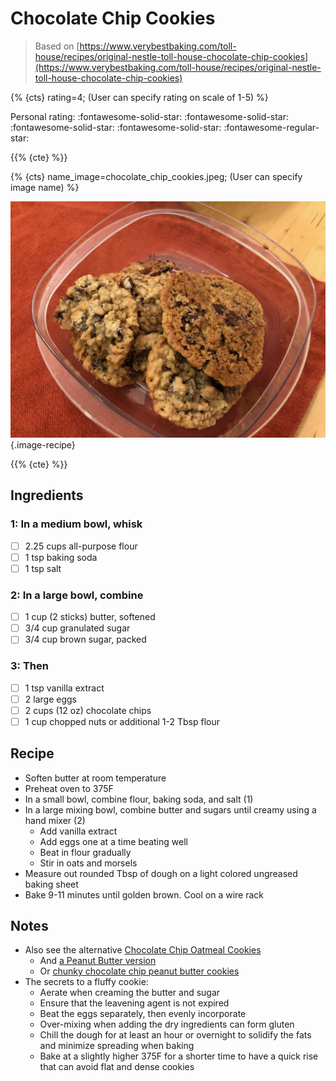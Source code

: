 # Chocolate Chip Cookies

> Based on [https://www.verybestbaking.com/toll-house/recipes/original-nestle-toll-house-chocolate-chip-cookies](https://www.verybestbaking.com/toll-house/recipes/original-nestle-toll-house-chocolate-chip-cookies)

{% {cts} rating=4; (User can specify rating on scale of 1-5) %}

Personal rating: :fontawesome-solid-star: :fontawesome-solid-star: :fontawesome-solid-star: :fontawesome-solid-star: :fontawesome-regular-star:

{{% {cte} %}}

{% {cts} name_image=chocolate_chip_cookies.jpeg; (User can specify image name) %}

![chocolate_chip_cookies.jpeg](./chocolate_chip_cookies.jpeg){.image-recipe}

{{% {cte} %}}

## Ingredients

### 1: In a medium bowl, whisk

- [ ] 2.25 cups all-purpose flour
- [ ] 1 tsp baking soda
- [ ] 1 tsp salt

### 2: In a large bowl, combine

- [ ] 1 cup (2 sticks) butter, softened
- [ ] 3/4 cup granulated sugar
- [ ] 3/4 cup brown sugar, packed

### 3: Then

- [ ] 1 tsp vanilla extract
- [ ] 2 large eggs
- [ ] 2 cups (12 oz) chocolate chips
- [ ] 1 cup chopped nuts or additional 1-2 Tbsp flour

## Recipe

- Soften butter at room temperature
- Preheat oven to 375F
- In a small bowl, combine flour, baking soda, and salt (1)
- In a large mixing bowl, combine butter and sugars until creamy using a hand mixer (2)
    - Add vanilla extract
    - Add eggs one at a time beating well
    - Beat in flour gradually
    - Stir in oats and morsels
- Measure out rounded Tbsp of dough on a light colored ungreased baking sheet
- Bake 9-11 minutes until golden brown. Cool on a wire rack

## Notes

- Also see the alternative [Chocolate Chip Oatmeal Cookies](./chocolate_chip_oatmeal_cookies.md)
    - And [a Peanut Butter version](https://www.verybestbaking.com/toll-house/recipes/peanut-butter-chocolate-chip-cookies)
    - Or [chunky chocolate chip peanut butter cookies](https://www.verybestbaking.com/toll-house/recipes/chunky-chocolate-chip-peanut-butter-cookies)
- The secrets to a fluffy cookie:
    - Aerate when creaming the butter and sugar
    - Ensure that the leavening agent is not expired
    - Beat the eggs separately, then evenly incorporate
    - Over-mixing when adding the dry ingredients can form gluten
    - Chill the dough for at least an hour or overnight to solidify the fats and minimize spreading when baking
    - Bake at a slightly higher 375F for a shorter time to have a quick rise that can avoid flat and dense cookies
